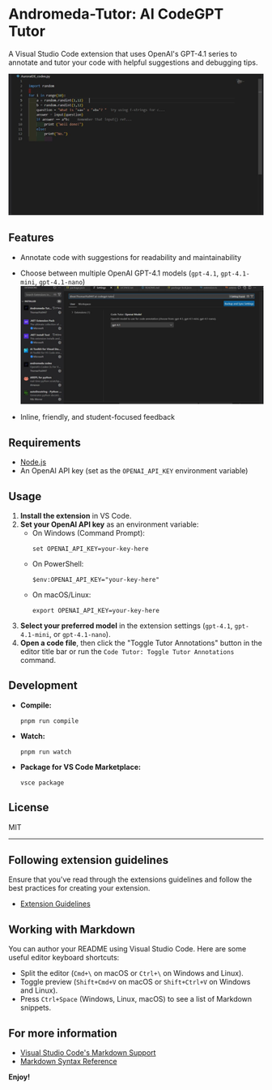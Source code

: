 # Andromeda-Tutor: AI CodeGPT Tutor

A Visual Studio Code extension that uses OpenAI's GPT-4.1 series to annotate and tutor your code with helpful suggestions and debugging tips.

![Annotation Example](https://github.com/tomtyiu/ai-codegpt-tutor/blob/main/annotation.JPG)

## Features

- Annotate code with suggestions for readability and maintainability
- Choose between multiple OpenAI GPT-4.1 models (`gpt-4.1`, `gpt-4.1-mini`, `gpt-4.1-nano`)
![Settings Example](https://github.com/tomtyiu/ai-codegpt-tutor/blob/main/settings.JPG)

- Inline, friendly, and student-focused feedback

## Requirements

- [Node.js](https://nodejs.org/)
- An OpenAI API key (set as the `OPENAI_API_KEY` environment variable)

## Usage

1. **Install the extension** in VS Code.
2. **Set your OpenAI API key** as an environment variable:
   - On Windows (Command Prompt):
     ```
     set OPENAI_API_KEY=your-key-here
     ```
   - On PowerShell:
     ```
     $env:OPENAI_API_KEY="your-key-here"
     ```
   - On macOS/Linux:
     ```
     export OPENAI_API_KEY=your-key-here
     ```
3. **Select your preferred model** in the extension settings (`gpt-4.1`, `gpt-4.1-mini`, or `gpt-4.1-nano`).
4. **Open a code file**, then click the "Toggle Tutor Annotations" button in the editor title bar or run the `Code Tutor: Toggle Tutor Annotations` command.

## Development

- **Compile:**  
  ```
  pnpm run compile
  ```
- **Watch:**  
  ```
  pnpm run watch
  ```
- **Package for VS Code Marketplace:**  
  ```
  vsce package
  ```

## License

MIT

---

## Following extension guidelines

Ensure that you've read through the extensions guidelines and follow the best practices for creating your extension.

* [Extension Guidelines](https://code.visualstudio.com/api/references/extension-guidelines)

## Working with Markdown

You can author your README using Visual Studio Code. Here are some useful editor keyboard shortcuts:

* Split the editor (`Cmd+\` on macOS or `Ctrl+\` on Windows and Linux).
* Toggle preview (`Shift+Cmd+V` on macOS or `Shift+Ctrl+V` on Windows and Linux).
* Press `Ctrl+Space` (Windows, Linux, macOS) to see a list of Markdown snippets.

## For more information

* [Visual Studio Code's Markdown Support](http://code.visualstudio.com/docs/languages/markdown)
* [Markdown Syntax Reference](https://help.github.com/articles/markdown-basics/)

**Enjoy!**
